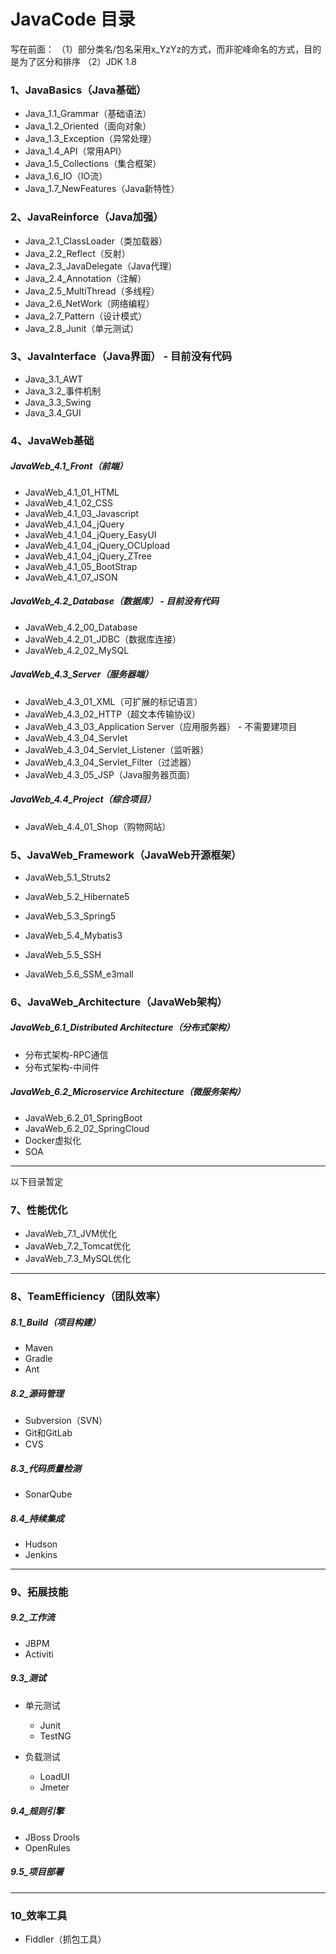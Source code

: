 # JavaCode 目录
写在前面：
（1）部分类名/包名采用x_YzYz的方式，而非驼峰命名的方式，目的是为了区分和排序
（2）JDK 1.8

### 1、JavaBasics（Java基础）
- Java_1.1_Grammar（基础语法）
- Java_1.2_Oriented（面向对象）
- Java_1.3_Exception（异常处理）
- Java_1.4_API（常用API）
- Java_1.5_Collections（集合框架）
- Java_1.6_IO（IO流）
- Java_1.7_NewFeatures（Java新特性）

### 2、JavaReinforce（Java加强）
- Java_2.1_ClassLoader（类加载器）
- Java_2.2_Reflect（反射）
- Java_2.3_JavaDelegate（Java代理）
- Java_2.4_Annotation（注解）
- Java_2.5_MultiThread（多线程）
- Java_2.6_NetWork（网络编程）
- Java_2.7_Pattern（设计模式）
- Java_2.8_Junit（单元测试）

### 3、JavaInterface（Java界面） - 目前没有代码
- Java_3.1_AWT
- Java_3.2_事件机制
- Java_3.3_Swing
- Java_3.4_GUI

### 4、JavaWeb基础
##### JavaWeb_4.1_Front（前端）
- JavaWeb_4.1_01_HTML
- JavaWeb_4.1_02_CSS
- JavaWeb_4.1_03_Javascript
- JavaWeb_4.1_04_jQuery
- JavaWeb_4.1_04_jQuery_EasyUI
- JavaWeb_4.1_04_jQuery_OCUpload
- JavaWeb_4.1_04_jQuery_ZTree
- JavaWeb_4.1_05_BootStrap
- JavaWeb_4.1_07_JSON

##### JavaWeb_4.2_Database（数据库） - 目前没有代码
- JavaWeb_4.2_00_Database
- JavaWeb_4.2_01_JDBC（数据库连接）
- JavaWeb_4.2_02_MySQL

##### JavaWeb_4.3_Server（服务器端）
- JavaWeb_4.3_01_XML（可扩展的标记语言）
- JavaWeb_4.3_02_HTTP（超文本传输协议）
- JavaWeb_4.3_03_Application Server（应用服务器） - 不需要建项目
- JavaWeb_4.3_04_Servlet
- JavaWeb_4.3_04_Servlet_Listener（监听器）
- JavaWeb_4.3_04_Servlet_Filter（过滤器）
- JavaWeb_4.3_05_JSP（Java服务器页面）

##### JavaWeb_4.4_Project（综合项目）
- JavaWeb_4.4_01_Shop（购物网站）

### 5、JavaWeb_Framework（JavaWeb开源框架）
- JavaWeb_5.1_Struts2
- JavaWeb_5.2_Hibernate5
- JavaWeb_5.3_Spring5
- JavaWeb_5.4_Mybatis3

- JavaWeb_5.5_SSH
- JavaWeb_5.6_SSM_e3mall

### 6、JavaWeb_Architecture（JavaWeb架构）
##### JavaWeb_6.1_Distributed Architecture（分布式架构）
- 分布式架构-RPC通信
- 分布式架构-中间件

##### JavaWeb_6.2_Microservice Architecture（微服务架构）
- JavaWeb_6.2_01_SpringBoot
- JavaWeb_6.2_02_SpringCloud
- Docker虚拟化
- SOA

---
以下目录暂定
### 7、性能优化
- JavaWeb_7.1_JVM优化
- JavaWeb_7.2_Tomcat优化
- JavaWeb_7.3_MySQL优化

---

### 8、TeamEfficiency（团队效率）
##### 8.1_Build（项目构建）
- Maven
- Gradle
- Ant

##### 8.2_源码管理
- Subversion（SVN）
- Git和GitLab
- CVS

##### 8.3_代码质量检测
- SonarQube

##### 8.4_持续集成
- Hudson
- Jenkins

---

### 9、拓展技能

##### 9.2_工作流
- JBPM
- Activiti

##### 9.3_测试
- 单元测试
  - Junit
  - TestNG
  
- 负载测试
  - LoadUI
  - Jmeter

##### 9.4_规则引擎
- JBoss Drools
- OpenRules

##### 9.5_项目部署

---

### 10_效率工具
- Fiddler（抓包工具）

